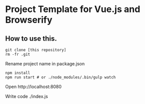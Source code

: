 # Project Template for Vue.js and Browserify

## How to use this.

```
git clone [this repository]
rm -fr .git
```

Rename project name in package.json

```
npm install
npm run start # or ./node_modules/.bin/gulp watch
```

Open http://localhost:8080

Write code ./index.js



